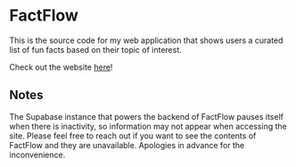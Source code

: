 # FactFlow

This is the source code for my web application that shows users a curated list of fun facts based on their topic of interest.

Check out the website [here](https://factflowbyronen.netlify.app/)!

## Notes

The Supabase instance that powers the backend of FactFlow pauses itself when there is inactivity, so information may not appear when accessing the site. Please feel free to reach out if you want to see the contents of FactFlow and they are unavailable. Apologies in advance for the inconvenience.
